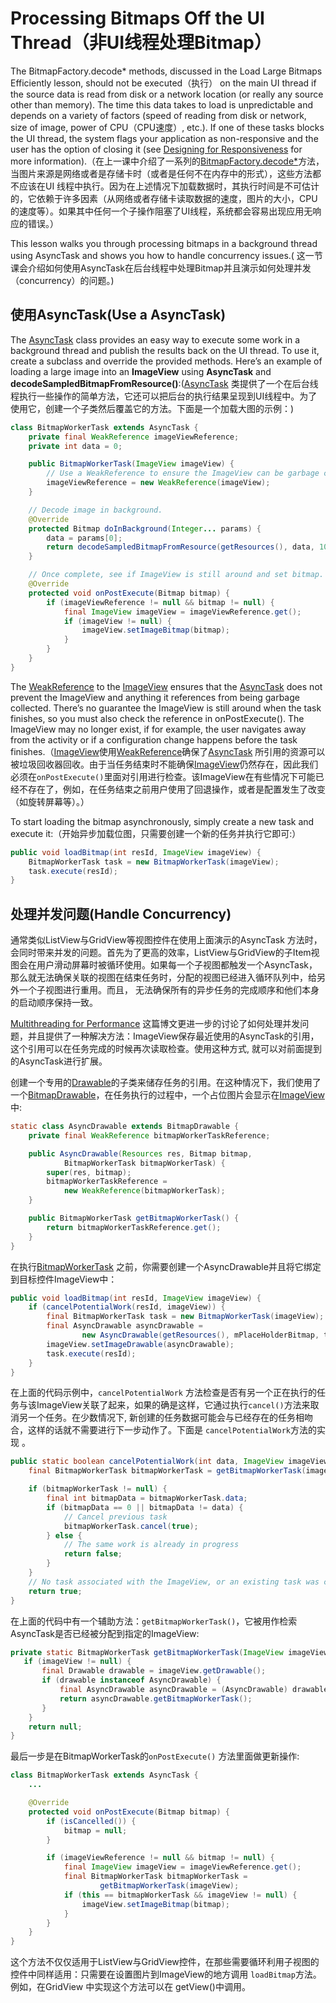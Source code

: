# Processing Bitmaps Off the UI Thread（非UI线程处理Bitmap）

The BitmapFactory.decode* methods, discussed in the Load Large Bitmaps Efficiently lesson, should not be executed（执行） on the main UI thread if the source data is read from disk or a network location (or really any source other than memory). The time this data takes to load is unpredictable and depends on a variety of factors (speed of reading from disk or network, size of image, power of CPU（CPU速度）, etc.). If one of these tasks blocks the UI thread, the system flags your application as non-responsive and the user has the option of closing it (see [Designing for Responsiveness](http://developer.android.com/training/articles/perf-anr.html) for more information).（在上一课中介绍了一系列的<a href="http://developer.android.com/reference/android/graphics/BitmapFactory.html#decodeByteArray(byte[], int, int, android.graphics.BitmapFactory.Options">BitmapFactory.decode*</a>方法，当图片来源是网络或者是存储卡时（或者是任何不在内存中的形式），这些方法都不应该在UI 线程中执行。因为在上述情况下加载数据时，其执行时间是不可估计的，它依赖于许多因素（从网络或者存储卡读取数据的速度，图片的大小，CPU的速度等）。如果其中任何一个子操作阻塞了UI线程，系统都会容易出现应用无响应的错误。）

This lesson walks you through processing bitmaps in a background thread using AsyncTask and shows you how to handle concurrency issues.( 这一节课会介绍如何使用AsyncTask在后台线程中处理Bitmap并且演示如何处理并发（concurrency）的问题。)

## 使用AsyncTask(Use a AsyncTask)

The [AsyncTask](http://developer.android.com/reference/android/os/AsyncTask.html) class provides an easy way to execute some work in a background thread and publish the results back on the UI thread. To use it, create a subclass and override the provided methods. Here’s an example of loading a large image into an **ImageView** using **AsyncTask** and **decodeSampledBitmapFromResource()**:([AsyncTask](http://developer.android.com/reference/android/os/AsyncTask.html) 类提供了一个在后台线程执行一些操作的简单方法，它还可以把后台的执行结果呈现到UI线程中。为了使用它，创建一个子类然后覆盖它的方法。下面是一个加载大图的示例：)

```java
class BitmapWorkerTask extends AsyncTask {
    private final WeakReference imageViewReference;
    private int data = 0;

    public BitmapWorkerTask(ImageView imageView) {
        // Use a WeakReference to ensure the ImageView can be garbage collected
        imageViewReference = new WeakReference(imageView);
    }

    // Decode image in background.
    @Override
    protected Bitmap doInBackground(Integer... params) {
        data = params[0];
        return decodeSampledBitmapFromResource(getResources(), data, 100, 100));
    }

    // Once complete, see if ImageView is still around and set bitmap.
    @Override
    protected void onPostExecute(Bitmap bitmap) {
        if (imageViewReference != null && bitmap != null) {
            final ImageView imageView = imageViewReference.get();
            if (imageView != null) {
                imageView.setImageBitmap(bitmap);
            }
        }
    }
}
```

The [WeakReference](http://developer.android.com/reference/java/lang/ref/WeakReference.html) to the [ImageView](http://developer.android.com/reference/android/widget/ImageView.html) ensures that the [AsyncTask](http://developer.android.com/reference/android/os/AsyncTask.html)  does not prevent the ImageView and anything it references from being garbage collected. There’s no guarantee the ImageView is still around when the task finishes, so you must also check the reference in onPostExecute(). The ImageView may no longer exist, if for example, the user navigates away from the activity or if a configuration change happens before the task finishes.（[ImageView](http://developer.android.com/reference/android/widget/ImageView.html)使用[WeakReference](http://developer.android.com/reference/java/lang/ref/WeakReference.html)确保了[AsyncTask](http://developer.android.com/reference/android/os/AsyncTask.html) 所引用的资源可以被垃圾回收器回收。由于当任务结束时不能确保[ImageView](http://developer.android.com/reference/android/widget/ImageView.html)仍然存在，因此我们必须在`onPostExecute()`里面对引用进行检查。该ImageView在有些情况下可能已经不存在了，例如，在任务结束之前用户使用了回退操作，或者是配置发生了改变（如旋转屏幕等）。）

To start loading the bitmap asynchronously, simply create a new task and execute it:（开始异步加载位图，只需要创建一个新的任务并执行它即可:）

```java
public void loadBitmap(int resId, ImageView imageView) {
    BitmapWorkerTask task = new BitmapWorkerTask(imageView);
    task.execute(resId);
}
```

## 处理并发问题(Handle Concurrency)

通常类似ListView与GridView等视图控件在使用上面演示的AsyncTask 方法时，会同时带来并发的问题。首先为了更高的效率，ListView与GridView的子Item视图会在用户滑动屏幕时被循环使用。如果每一个子视图都触发一个AsyncTask，那么就无法确保关联的视图在结束任务时，分配的视图已经进入循环队列中，给另外一个子视图进行重用。而且， 无法确保所有的异步任务的完成顺序和他们本身的启动顺序保持一致。

[Multithreading for Performance](http://android-developers.blogspot.com/2010/07/multithreading-for-performance.html) 这篇博文更进一步的讨论了如何处理并发问题，并且提供了一种解决方法：ImageView保存最近使用的AsyncTask的引用，这个引用可以在任务完成的时候再次读取检查。使用这种方式, 就可以对前面提到的AsyncTask进行扩展。

创建一个专用的[Drawable](http://developer.android.com/reference/android/graphics/drawable/Drawable.html)的子类来储存任务的引用。在这种情况下，我们使用了一个[BitmapDrawable](http://developer.android.com/reference/android/graphics/drawable/BitmapDrawable.html)，在任务执行的过程中，一个占位图片会显示在[ImageView](http://developer.android.com/reference/android/widget/ImageView.html)中:

```java
static class AsyncDrawable extends BitmapDrawable {
    private final WeakReference bitmapWorkerTaskReference;

    public AsyncDrawable(Resources res, Bitmap bitmap,
            BitmapWorkerTask bitmapWorkerTask) {
        super(res, bitmap);
        bitmapWorkerTaskReference =
            new WeakReference(bitmapWorkerTask);
    }

    public BitmapWorkerTask getBitmapWorkerTask() {
        return bitmapWorkerTaskReference.get();
    }
}
```

在执行[BitmapWorkerTask](http://developer.android.com/training/displaying-bitmaps/process-bitmap.html#BitmapWorkerTask) 之前，你需要创建一个AsyncDrawable并且将它绑定到目标控件ImageView中：

```java
public void loadBitmap(int resId, ImageView imageView) {
    if (cancelPotentialWork(resId, imageView)) {
        final BitmapWorkerTask task = new BitmapWorkerTask(imageView);
        final AsyncDrawable asyncDrawable =
                new AsyncDrawable(getResources(), mPlaceHolderBitmap, task);
        imageView.setImageDrawable(asyncDrawable);
        task.execute(resId);
    }
}
```

在上面的代码示例中，`cancelPotentialWork` 方法检查是否有另一个正在执行的任务与该ImageView关联了起来，如果的确是这样，它通过执行`cancel()`方法来取消另一个任务。在少数情况下, 新创建的任务数据可能会与已经存在的任务相吻合，这样的话就不需要进行下一步动作了。下面是 `cancelPotentialWork`方法的实现 。

```java
public static boolean cancelPotentialWork(int data, ImageView imageView) {
    final BitmapWorkerTask bitmapWorkerTask = getBitmapWorkerTask(imageView);

    if (bitmapWorkerTask != null) {
        final int bitmapData = bitmapWorkerTask.data;
        if (bitmapData == 0 || bitmapData != data) {
            // Cancel previous task
            bitmapWorkerTask.cancel(true);
        } else {
            // The same work is already in progress
            return false;
        }
    }
    // No task associated with the ImageView, or an existing task was cancelled
    return true;
}
```

在上面的代码中有一个辅助方法：`getBitmapWorkerTask()`，它被用作检索AsyncTask是否已经被分配到指定的ImageView:

```java
private static BitmapWorkerTask getBitmapWorkerTask(ImageView imageView) {
   if (imageView != null) {
       final Drawable drawable = imageView.getDrawable();
       if (drawable instanceof AsyncDrawable) {
           final AsyncDrawable asyncDrawable = (AsyncDrawable) drawable;
           return asyncDrawable.getBitmapWorkerTask();
       }
    }
    return null;
}
```

最后一步是在BitmapWorkerTask的`onPostExecute()` 方法里面做更新操作:

```java
class BitmapWorkerTask extends AsyncTask {
    ...

    @Override
    protected void onPostExecute(Bitmap bitmap) {
        if (isCancelled()) {
            bitmap = null;
        }

        if (imageViewReference != null && bitmap != null) {
            final ImageView imageView = imageViewReference.get();
            final BitmapWorkerTask bitmapWorkerTask =
                    getBitmapWorkerTask(imageView);
            if (this == bitmapWorkerTask && imageView != null) {
                imageView.setImageBitmap(bitmap);
            }
        }
    }
}
```

这个方法不仅仅适用于ListView与GridView控件，在那些需要循环利用子视图的控件中同样适用：只需要在设置图片到ImageView的地方调用 `loadBitmap`方法。例如，在GridView 中实现这个方法可以在 getView()中调用。

